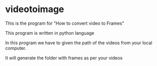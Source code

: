 # videotoimage

This is the program for "How to convert video to Frames"

This program is written in python language

In this program we have to given the path of the videos from your local computer.

It will generate the folder with frames as per your videos
